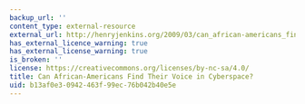 ```yaml
---
backup_url: ''
content_type: external-resource
external_url: http://henryjenkins.org/2009/03/can_african-americans_find_the.html
has_external_licence_warning: true
has_external_license_warning: true
is_broken: ''
license: https://creativecommons.org/licenses/by-nc-sa/4.0/
title: Can African-Americans Find Their Voice in Cyberspace?
uid: b13af0e3-0942-463f-99ec-76b042b40e5e
---
```

